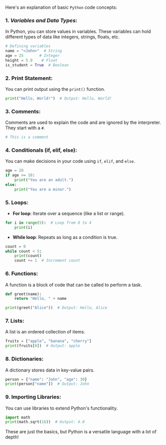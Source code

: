 Here's an explanation of basic `Python` code concepts:

### 1. *Variables and Data Types:*
In Python, you can store values in variables. These variables can hold different types of data like integers, strings, floats, etc.

```python
# Defining variables
name = "<John>"  # String
age = 25       # Integer
height = 5.9    # Float
is_student = True  # Boolean
```

### 2. **Print Statement:**
You can print output using the `print()` function.

```python
print("Hello, World!")  # Output: Hello, World!
```

### 3. **Comments:**
Comments are used to explain the code and are ignored by the interpreter. They start with a `#`.

```python
# This is a comment
```

### 4. **Conditionals (if, elif, else):**
You can make decisions in your code using `if`, `elif`, and `else`.

```python
age = 20
if age >= 18:
    print("You are an adult.")
else:
    print("You are a minor.")
```

### 5. **Loops:**
- **For loop**: Iterate over a sequence (like a list or range).

```python
for i in range(5):  # Loop from 0 to 4
    print(i)
```

- **While loop**: Repeats as long as a condition is true.

```python
count = 0
while count < 5:
    print(count)
    count += 1  # Increment count
```

### 6. **Functions:**
A function is a block of code that can be called to perform a task.

```python
def greet(name):
    return "Hello, " + name

print(greet("Alice"))  # Output: Hello, Alice
```

### 7. **Lists:**
A list is an ordered collection of items.

```python
fruits = ["apple", "banana", "cherry"]
print(fruits[0])  # Output: apple
```

### 8. **Dictionaries:**
A dictionary stores data in key-value pairs.

```python
person = {"name": "John", "age": 30}
print(person["name"])  # Output: John
```

### 9. **Importing Libraries:**
You can use libraries to extend Python's functionality.

```python
import math
print(math.sqrt(16))  # Output: 4.0
```

These are just the basics, but Python is a versatile language with a lot of depth!